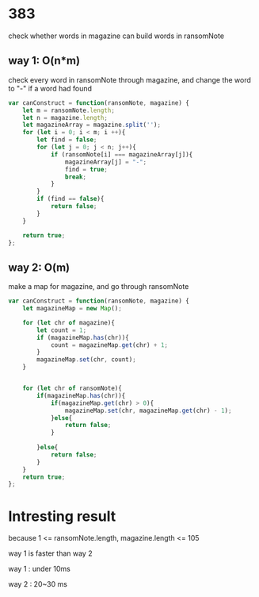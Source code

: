 # 383

check whether words in magazine can build words in ransomNote

## way 1: O(n*m) 

check every word in ransomNote through magazine, and change the word to "-" if a word had found


```js
var canConstruct = function(ransomNote, magazine) {
    let m = ransomNote.length;
    let n = magazine.length;
    let magazineArray = magazine.split('');
    for (let i = 0; i < m; i ++){
        let find = false;
        for (let j = 0; j < n; j++){
            if (ransomNote[i] === magazineArray[j]){
                magazineArray[j] = "-";
                find = true;
                break;
            }
        }
        if (find == false){
            return false;
        }
    }

    return true;
};
```


## way 2: O(m)
make a map for magazine, and go through ransomNote

```js
var canConstruct = function(ransomNote, magazine) {
    let magazineMap = new Map();

    for (let chr of magazine){
        let count = 1;
        if (magazineMap.has(chr)){
            count = magazineMap.get(chr) + 1;
        }
        magazineMap.set(chr, count);
    }


    for (let chr of ransomNote){
        if(magazineMap.has(chr)){
            if(magazineMap.get(chr) > 0){
                magazineMap.set(chr, magazineMap.get(chr) - 1);
            }else{
                return false;
            }
            
        }else{
            return false;
        }
    }
    return true;
};
```


# Intresting result

because  1 <= ransomNote.length, magazine.length <= 105

way 1 is faster than way 2

way 1 : under 10ms

way 2 : 20~30 ms
